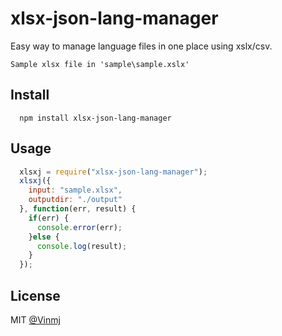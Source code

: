 # xlsx-json-lang-manager

Easy way to manage language files in one place using xslx/csv.

````
Sample xlsx file in 'sample\sample.xslx'
````
## Install

```
  npm install xlsx-json-lang-manager
```

## Usage

```javascript
  xlsxj = require("xlsx-json-lang-manager");
  xlsxj({
    input: "sample.xlsx", 
    outputdir: "./output"
  }, function(err, result) {
    if(err) {
      console.error(err);
    }else {
      console.log(result);
    }
  });
```


## License

MIT [@Vinmj](https://github.com/Vinmj/xlsx-json-lang-manager)


